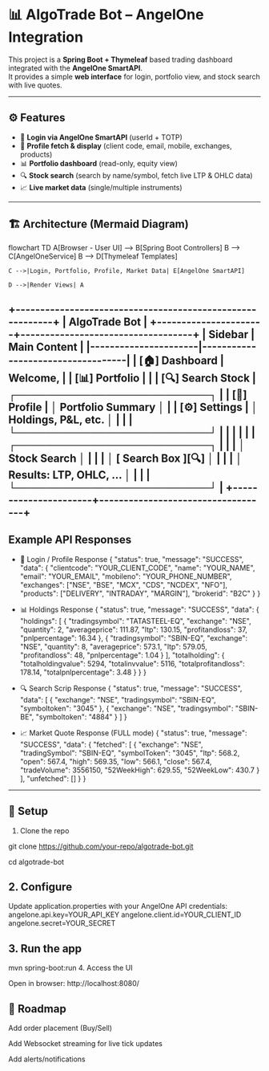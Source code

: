 # 📊 AlgoTrade Bot – AngelOne Integration  

This project is a **Spring Boot + Thymeleaf** based trading dashboard integrated with the **AngelOne SmartAPI**.  
It provides a simple **web interface** for login, portfolio view, and stock search with live quotes.  

---

## ⚙️ Features  
- 🔑 **Login via AngelOne SmartAPI** (userId + TOTP)  
- 👤 **Profile fetch & display** (client code, email, mobile, exchanges, products)  
- 📊 **Portfolio dashboard** (read-only, equity view)  
- 🔍 **Stock search** (search by name/symbol, fetch live LTP & OHLC data)  
- 📈 **Live market data** (single/multiple instruments)  

---

## 🏗️ Architecture (Mermaid Diagram)
flowchart TD
    A[Browser - User UI] --> B[Spring Boot Controllers]
    B --> C[AngelOneService]
    B --> D[Thymeleaf Templates]

    C -->|Login, Portfolio, Profile, Market Data| E[AngelOne SmartAPI]

    D -->|Render Views| A
+----------------------------------------------------------+
| AlgoTrade Bot                                            |
+----------------------+-----------------------------------+
|      Sidebar         |          Main Content             |
|----------------------|-----------------------------------|
|  [🏠] Dashboard      |  Welcome, <UserName>              |
|  [📊] Portfolio      |                                   |
|  [🔍] Search Stock   |  ┌──────────────────────────┐     |
|  [👤] Profile        |  │  Portfolio Summary        │     |
|  [⚙️] Settings       |  │  Holdings, P&L, etc.     │     |
|                      |  └──────────────────────────┘     |
|                      |                                   |
|                      |  ┌──────────────────────────┐     |
|                      |  │  Stock Search            │     |
|                      |  │  [ Search Box   ][🔍]    │     |
|                      |  │  Results: LTP, OHLC, ... │     |
|                      |  └──────────────────────────┘     |
+----------------------+-----------------------------------+
---
## Example API Responses
-  🔑 Login / Profile Response
{
  "status": true,
  "message": "SUCCESS",
  "data": {
    "clientcode": "YOUR_CLIENT_CODE",
    "name": "YOUR_NAME",
    "email": "YOUR_EMAIL",
    "mobileno": "YOUR_PHONE_NUMBER",
    "exchanges": ["NSE", "BSE", "MCX", "CDS", "NCDEX", "NFO"],
    "products": ["DELIVERY", "INTRADAY", "MARGIN"],
    "brokerid": "B2C"
  }
}
-  📊 Holdings Response
{
  "status": true,
  "message": "SUCCESS",
  "data": {
    "holdings": [
      {
        "tradingsymbol": "TATASTEEL-EQ",
        "exchange": "NSE",
        "quantity": 2,
        "averageprice": 111.87,
        "ltp": 130.15,
        "profitandloss": 37,
        "pnlpercentage": 16.34
      },
      {
        "tradingsymbol": "SBIN-EQ",
        "exchange": "NSE",
        "quantity": 8,
        "averageprice": 573.1,
        "ltp": 579.05,
        "profitandloss": 48,
        "pnlpercentage": 1.04
      }
    ],
    "totalholding": {
      "totalholdingvalue": 5294,
      "totalinvvalue": 5116,
      "totalprofitandloss": 178.14,
      "totalpnlpercentage": 3.48
    }
  }
}

-  🔍 Search Scrip Response
{
  "status": true,
  "message": "SUCCESS",
  "data": [
    {
      "exchange": "NSE",
      "tradingsymbol": "SBIN-EQ",
      "symboltoken": "3045"
    },
    {
      "exchange": "NSE",
      "tradingsymbol": "SBIN-BE",
      "symboltoken": "4884"
    }
  ]
}

-  📈 Market Quote Response (FULL mode)
{
  "status": true,
  "message": "SUCCESS",
  "data": {
    "fetched": [
      {
        "exchange": "NSE",
        "tradingSymbol": "SBIN-EQ",
        "symbolToken": "3045",
        "ltp": 568.2,
        "open": 567.4,
        "high": 569.35,
        "low": 566.1,
        "close": 567.4,
        "tradeVolume": 3556150,
        "52WeekHigh": 629.55,
        "52WeekLow": 430.7
      }
    ],
    "unfetched": []
  }
}

---

## 🚀 Setup
1. Clone the repo
   
git clone https://github.com/your-repo/algotrade-bot.git

cd algotrade-bot

## 2. Configure

Update application.properties with your AngelOne API credentials:
angelone.api.key=YOUR_API_KEY
angelone.client.id=YOUR_CLIENT_ID
angelone.secret=YOUR_SECRET

## 3. Run the app
mvn spring-boot:run
4. Access the UI

Open in browser:
http://localhost:8080/

## 🔮 Roadmap

Add order placement (Buy/Sell)

Add Websocket streaming for live tick updates

Add alerts/notifications
